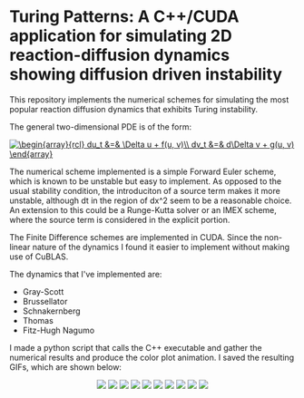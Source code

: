 # Turing Patterns: A C++/CUDA application for simulating 2D reaction-diffusion dynamics showing diffusion driven instability

This repository implements the numerical schemes for simulating the most popular reaction diffusion dynamics that exhibits Turing instability. 

The general two-dimensional PDE is of the form:

<a href="https://www.codecogs.com/eqnedit.php?latex=\begin{array}{rcl}&space;du_t&space;&=&&space;\Delta&space;u&space;&plus;&space;f(u,&space;v)\\&space;dv_t&space;&=&&space;d\Delta&space;v&space;&plus;&space;g(u,&space;v)&space;\end{array}" target="_blank"><img src="https://latex.codecogs.com/gif.latex?\begin{array}{rcl}&space;du_t&space;&=&&space;\Delta&space;u&space;&plus;&space;f(u,&space;v)\\&space;dv_t&space;&=&&space;d\Delta&space;v&space;&plus;&space;g(u,&space;v)&space;\end{array}" title="\begin{array}{rcl} du_t &=& \Delta u + f(u, v)\\ dv_t &=& d\Delta v + g(u, v) \end{array}" /></a>

The numerical scheme implemented is a simple Forward Euler scheme, which is known to be unstable but easy to implement. As opposed to the usual stability condition, the introduciton of a source term makes it more unstable, although dt in the region of dx^2 seem to be a reasonable choice. An extension to this could be a Runge-Kutta solver or an IMEX scheme, where the source term is considered in the explicit portion.

The Finite Difference schemes are implemented in CUDA. Since the non-linear nature of the dynamics I found it easier to implement without making use of CuBLAS.

The dynamics that I've implemented are:
- Gray-Scott
- Brussellator
- Schnakernberg
- Thomas
- Fitz-Hugh Nagumo

I made a python script that calls the C++ executable and gather the numerical results and produce the color plot animation. I saved the resulting GIFs, which are shown below:

<p align="center">
  <img src="https://raw.githubusercontent.com/pmontalb/TuringPatterns/master/bacteria_compressed.gif">
  <img src="https://raw.githubusercontent.com/pmontalb/TuringPatterns/master/bacteria2_compressed.gif">
  <img src="https://raw.githubusercontent.com/pmontalb/TuringPatterns/master/br_stripes_compressed.gif">
  <img src="https://raw.githubusercontent.com/pmontalb/TuringPatterns/master/coral_compressed.gif">
  <img src="https://raw.githubusercontent.com/pmontalb/TuringPatterns/master/coral2_compressed.gif">
  <img src="https://raw.githubusercontent.com/pmontalb/TuringPatterns/master/coral3_compressed.gif">
  <img src="https://raw.githubusercontent.com/pmontalb/TuringPatterns/master/fhn_compressed.gif">
  <img src="https://raw.githubusercontent.com/pmontalb/TuringPatterns/master/fhnb_compressed.gif">
  <img src="https://raw.githubusercontent.com/pmontalb/TuringPatterns/master/lines_compressed.gif">
  <img src="https://raw.githubusercontent.com/pmontalb/TuringPatterns/master/schnakenberg_compressed.gif">
</p>
